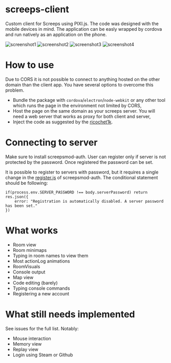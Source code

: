 # screeps-client
Custom client for Screeps using PIXI.js. The code was designed with the mobile devices in mind. The application can be easly wrapped by cordova and run natively as an application on the phone.

![screenshot1](https://raw.githubusercontent.com/keeshii/screeps-client/gh-pages/screeps-1.png)
![screenshot2](https://raw.githubusercontent.com/keeshii/screeps-client/gh-pages/screeps-2.png)
![screenshot3](https://raw.githubusercontent.com/keeshii/screeps-client/gh-pages/screeps-3.png)
![screenshot4](https://raw.githubusercontent.com/keeshii/screeps-client/gh-pages/screeps-4.png)

# How to use
Due to CORS it is not possible to connect to anything hosted on the other domain than the client app. You have several options to overcome this problem.

* Bundle the package with `cordova`/`electron`/`node-webkit` or any other tool which runs the page in the environment not limited by CORS,
* Host the page on the same domain as your screeps server. You will need a web server that works as proxy for both client and server,
* Inject the code as suggested by the [ricochet1k](https://github.com/ricochet1k/screeps-client#how-to-use).

# Connecting to server

Make sure to install screepsmod-auth. User can register only if server is not protected by the password. Once registered the password can be set.

It is possible to register to servers with password, but it requires a single change in the [register.js](https://github.com/ScreepsMods/screepsmod-auth/blob/f7d6a6135e04a9c9f5c578b6778b0a15556bc836/lib/register.js#L39) of screepsmod-auth. The conditional statement should be following:
```
if(process.env.SERVER_PASSWORD !== body.serverPassword) return res.json({
    error: "Registration is automatically disabled. A server password has been set."
})
```

# What works
- Room view
- Room minimaps
- Typing in room names to view them
- Most actionLog animations
- RoomVisuals
- Console output
- Map view
- Code editing (barely)
- Typing console commands
- Registering a new account

# What still needs implemented
See issues for the full list. Notably:
- Mouse interaction
- Memory view
- Replay view
- Login using Steam or Github
